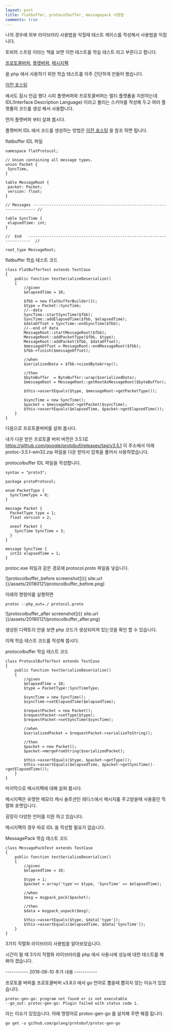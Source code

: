 ```yaml
---
layout: post
title: flatbuffer, protocolbuffer, messagepack 사용법
comments: true
---
```


나의 경우에 외부 라이브러리 사용법을 익힐때 테스트 케이스를 작성해서 사용법을 익힙니다.

토비의 스프링 이라는 책을 보면 이런 테스트를 학습 테스트 라고 부른다고 합니다.

[프로토콜버퍼](https://developers.google.com/protocol-buffers/),
[플랫버퍼](https://google.github.io/flatbuffers/),
[메시지팩](https://msgpack.org/)

을 php 에서 사용하기 위한 학습 테스트를 아주 간단하게 만들어 봤습니다.

[이전 포스팅](https://battlecook.github.io/2017/08/12/flatbuffer-cpu-usage-issue.html)

에서도 잠시 언급 했다 시피 플렛버퍼와 프로토콜버퍼는 멀티 플랫폼을 지원하는데 IDL(Interface Description Language) 이라고 불리는 스키마를 작성해 두고 여러 플랫폼의 코드를 생성 해서 사용합니다.

먼저 플랫버퍼 부터 살펴 봅시다.

플랫버퍼 IDL 에서 코드를 생성하는 방법은 [이전 포스팅](https://battlecook.github.io/2017/08/12/flatbuffer-cpu-usage-issue.html) 을 참조 하면 됩니다.

flatbuffer IDL 파일

```
namespace flatProtocol;

// Union containing all message types.
union Packet {
 SyncTime,
}

table MessageRoot {
 packet: Packet;
 version: float;
}

// Messages ----------------------------------------------------------------------- //

table SyncTime {
 elapsedTime: int;
}

//  End   -----------------------------------------------------------------------  //

root_type MessageRoot;
```

flatbuffer 학습 테스트 코드

```
class FlatBufferTest extends TestCase
{
    public function testSerializeDeserialize()
    {
        //given
        $elapsedTime = 10;

        $fbb = new FlatbufferBuilder(1);
        $type = Packet::SyncTime;
        //--data
        SyncTime::startSyncTime($fbb);
        SyncTime::addElapsedTime($fbb, $elapsedTime);
        $dataOffset = SyncTime::endSyncTime($fbb);
        //--end of data
        MessageRoot::startMessageRoot($fbb);
        MessageRoot::addPacketType($fbb, $type);
        MessageRoot::addPacket($fbb, $dataOffset);
        $messageOffset = MessageRoot::endMessageRoot($fbb);
        $fbb->finish($messageOffset);

        //when
        $serializedData = $fbb->sizedByteArray();

        //then
        $byteBuffer  = ByteBuffer::wrap($serializedData);
        $messageRoot = MessageRoot::getRootAsMessageRoot($byteBuffer);

        $this->assertEquals($type, $messageRoot->getPacketType());

        $syncTime = new SyncTime();
        $packet = $messageRoot->getPacket($syncTime);
        $this->assertEquals($elapsedTime, $packet->getElapsedTime());
    }
}

```

다음으로 프로토콜버퍼를 살펴 봅시다.

내가 다운 받은 프로토콜 버퍼 버전은 3.5.1로 https://github.com/google/protobuf/releases/tag/v3.5.1 이 주소에서 아래 protoc-3.5.1-win32.zip 파일을 다운 받아서 압축을 풀어서 사용하였습니다.

protocolbuffer IDL 파일을 작성합니다.

```
syntax = "proto3";

package protoProtocol;

enum PacketType {
  SyncTimeType = 0;
}

message Packet {
  PacketType type = 1;
  float version = 2;

  oneof Packet {
    SyncTime SyncTime = 3;
  }
}

message SyncTime {
  int32 elapsedTime = 1;
}
```

protoc.exe 파일과 같은 경로에 protocol.proto 파일을 넣습니다.

![protocolbuffer_before screenshot]({{ site.url }}/assets/20180121/protocolbuffer_before.png)

아래의 명령어를 실행하면

```
protoc --php_out=./ protocol.proto
```

![protocolbuffer_after screenshot]({{ site.url }}/assets/20180121/protocolbuffer_after.png)

생성된 디렉토리 안을 보면 php 코드가 생성되어져 있는것을 확인 할 수 있습니다.

이제 학습 테스트 코드를 작성해 봅시다.

protocolbuffer 학습 테스트 코드

```
class ProtocolBufferTest extends TestCase
{
    public function testSerializeDeserialize()
    {
        //given
        $elapsedTime = 10;
        $type = PacketType::SyncTimeType;

        $syncTime = new SyncTime();
        $syncTime->setElapsedTime($elapsedTime);

        $requestPacket = new Packet();
        $requestPacket->setType($type);
        $requestPacket->setSyncTime($syncTime);

        //when
        $serializedPacket = $requestPacket->serializeToString();

        //then
        $packet = new Packet();
        $packet->mergeFromString($serializedPacket);

        $this->assertEquals($type, $packet->getType());
        $this->assertEquals($elapsedTime, $packet->getSyncTime()->getElapsedTime());
    }
}

```

마지막으로 메시지팩에 대해 살펴 봅시다.

메시지팩은 유명한 메모리 캐시 솔루션인 레디스에서 메시지를 주고받을때 사용중인 직렬화 포맷입니다.

굉장히 다양한 언어를 지원 하고 있습니다.

메시지팩의 경우 따로 IDL 을 작성할 필요가 없습니다.

MessagePack 학습 테스트 코드

```
class MessagePackTest extends TestCase
{
    public function testSerializeDeserialize()
    {
        //given
        $elapsedTime = 10;

        $type = 1;
        $packet = array('type'=> $type, 'SyncTime' => $elapsedTime);

        //when
        $msg = msgpack_pack($packet);

        //then
        $data = msgpack_unpack($msg);

        $this->assertEquals($type, $data['type']);
        $this->assertEquals($elapsedTime, $data['SyncTime']);
    }
}

```

3가지 직렬화 라이브러리 사용법을 알아보았습니다.

시간이 될 때 3가지 직렬화 라이브러리를 php 에서 사용시에 성능에 대한 테스트를 해봐야 겠습니다.


----------- 2019-06-10 추가 내용 -----------

프로토콜 버퍼를 프로토콜버퍼 v3.8.0 에서 go 언어로 뽑을때 뽑히지 않는 이슈가 있었습니다.

```
protoc-gen-go: program not found or is not executable
--go_out: protoc-gen-go: Plugin failed with status code 1.
```

라는 이슈가 있었습니다. 아래 명령어로 protoc-gen-go 를 설치해 주면 해결 됩니다.

```
go get -u github.com/golang/protobuf/protoc-gen-go
```


